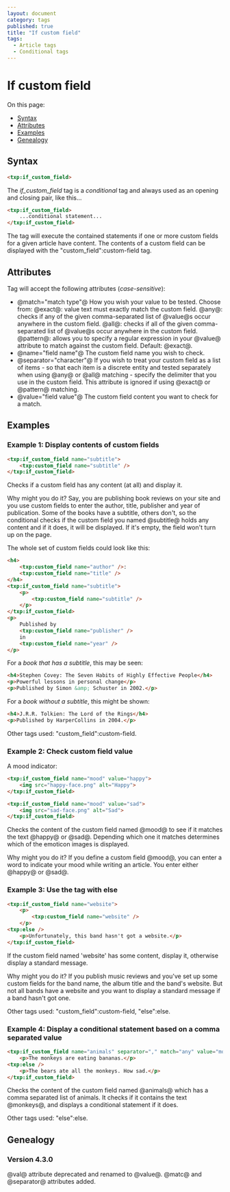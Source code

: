 ```yaml
---
layout: document
category: tags
published: true
title: "If custom field"
tags:
  - Article tags
  - Conditional tags
---
```


# If custom field

On this page:

* [Syntax](#user-content-syntax)
* [Attributes](#user-content-attributes)
* [Examples](#user-content-examples)
* [Genealogy](#user-content-genealogy)

## Syntax

```html
<txp:if_custom_field>
```

The *if_custom_field* tag is a _conditional_ tag and always used as an opening and closing pair, like this...

```html
<txp:if_custom_field>
    ...conditional statement...
</txp:if_custom_field>
```

The tag will execute the contained statements if one or more custom fields for a given article have content. The contents of a custom field can be displayed with the "custom_field":custom-field tag.

## Attributes

Tag will accept the following attributes (*case-sensitive*):

* @match="match type"@
How you wish your value to be tested. Choose from:
@exact@: value text must exactly match the custom field.
@any@: checks if any of the given comma-separated list of @value@s occur anywhere in the custom field.
@all@: checks if all of the given comma-separated list of @value@s occur anywhere in the custom field.
@pattern@: allows you to specify a regular expression in your @value@ attribute to match against the custom field.
Default: @exact@.
* @name="field name"@
The custom field name you wish to check.
* @separator="character"@
If you wish to treat your custom field as a list of items - so that each item is a discrete entity and tested separately when using @any@ or @all@ matching - specify the delimiter that you use in the custom field. This attribute is ignored if using @exact@ or @pattern@ matching.
* @value="field value"@
The custom field content you want to check for a match.

## Examples

### Example 1: Display contents of custom fields

```html
<txp:if_custom_field name="subtitle">
    <txp:custom_field name="subtitle" />
</txp:if_custom_field>
```

Checks if a custom field has any content (at all) and display it.

Why might you do it? Say, you are publishing book reviews on your site and you use custom fields to enter the author, title, publisher and year of publication. Some of the books have a subtitle, others don't, so the conditional checks if the custom field you named @subtitle@ holds any content and if it does, it will be displayed. If it's empty, the field won't turn up on the page.

The whole set of custom fields could look like this:

```html
<h4>
    <txp:custom_field name="author" />:
    <txp:custom_field name="title" />
</h4>
<txp:if_custom_field name="subtitle">
    <p>
        <txp:custom_field name="subtitle" />
    </p>
</txp:if_custom_field>
<p>
    Published by
    <txp:custom_field name="publisher" />
    in
    <txp:custom_field name="year" />
</p>
```

For a *book that has a subtitle*, this may be seen:

```html
<h4>Stephen Covey: The Seven Habits of Highly Effective People</h4>
<p>Powerful lessons in personal change</p>
<p>Published by Simon &amp; Schuster in 2002.</p>
```

For a *book without a subtitle*, this might be shown:

```html
<h4>J.R.R. Tolkien: The Lord of the Rings</h4>
<p>Published by HarperCollins in 2004.</p>
```

Other tags used: "custom_field":custom-field.

### Example 2: Check custom field value

A mood indicator:

```html
<txp:if_custom_field name="mood" value="happy">
    <img src="happy-face.png" alt="Happy">
</txp:if_custom_field>

<txp:if_custom_field name="mood" value="sad">
    <img src="sad-face.png" alt="Sad">
</txp:if_custom_field>
```

Checks the content of the custom field named @mood@ to see if it matches the text @happy@ or @sad@. Depending which one it matches determines which of the emoticon images is displayed.

Why might you do it? If you define a custom field @mood@, you can enter a word to indicate your mood while writing an article. You enter either @happy@ or @sad@.

### Example 3: Use the tag with else

```html
<txp:if_custom_field name="website">
    <p>
        <txp:custom_field name="website" />
    </p>
<txp:else />
    <p>Unfortunately, this band hasn't got a website.</p>
</txp:if_custom_field>
```

If the custom field named 'website' has some content, display it, otherwise display a standard message.

Why might you do it? If you publish music reviews and you've set up some custom fields for the band name, the album title and the band's website. But not all bands have a website and you want to display a standard message if a band hasn't got one.

Other tags used: "custom_field":custom-field, "else":else.

### Example 4: Display a conditional statement based on a comma separated value

```html
<txp:if_custom_field name="animals" separator="," match="any" value="monkeys">
    <p>The monkeys are eating bananas.</p>
<txp:else />
    <p>The bears ate all the monkeys. How sad.</p>
</txp:if_custom_field>
```

Checks the content of the custom field named @animals@ which has a comma separated list of animals. It checks if it contains the text @monkeys@, and displays a conditional statement if it does.

Other tags used: "else":else.

## Genealogy

### Version 4.3.0

@val@ attribute deprecated and renamed to @value@.
@matc@ and @separator@ attributes added.
